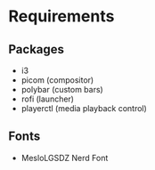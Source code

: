 # Requirements
## Packages
- i3
- picom (compositor)
- polybar (custom bars)
- rofi (launcher)
- playerctl (media playback control)

## Fonts
- MesloLGSDZ Nerd Font

